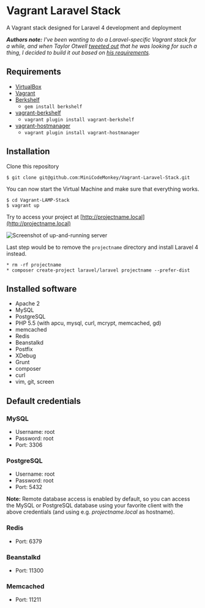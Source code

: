 # Vagrant Laravel Stack
A Vagrant stack designed for Laravel 4 development and deployment

***Authors note:*** *I've been wanting to do a Laravel-specific Vagrant stack for a while, and when Taylor Otwell [tweeted out](https://twitter.com/taylorotwell/status/383722109521776640) that he was looking for such a thing, I decided to build it out based on [his requirements](http://paste.laravel.com/V3q).*

## Requirements
* [VirtualBox](https://www.virtualbox.org)
* [Vagrant](http://vagrantup.com)
* [Berkshelf](http://berkshelf.com)
	* `gem install berkshelf`
* [vagrant-berkshelf](https://github.com/riotgames/vagrant-berkshelf)
	* `vagrant plugin install vagrant-berkshelf`
* [vagrant-hostmanager](https://github.com/smdahlen/vagrant-hostmanager)
	* `vagrant plugin install vagrant-hostmanager`

## Installation
Clone this repository

    $ git clone git@github.com:MiniCodeMonkey/Vagrant-Laravel-Stack.git

You can now start the Virtual Machine and make sure that everything works.

	$ cd Vagrant-LAMP-Stack
	$ vagrant up

Try to access your project at [http://projectname.local](http://projectname.local)

![Screenshot of up-and-running server](http://i.imgur.com/TP1i9Zd.png)

Last step would be to remove the `projectname` directory and install Laravel 4 instead.

	* rm -rf projectname
	* composer create-project laravel/laravel projectname --prefer-dist

## Installed software
* Apache 2
* MySQL
* PostgreSQL
* PHP 5.5 (with apcu, mysql, curl, mcrypt, memcached, gd)
* memcached
* Redis
* Beanstalkd
* Postfix
* XDebug
* Grunt
* composer
* curl
* vim, git, screen

## Default credentials
### MySQL
* Username: root
* Password: root
* Port: 3306

### PostgreSQL
* Username: root
* Password: root
* Port: 5432

**Note:** Remote database access is enabled by default, so you can access the MySQL or PostgreSQL database using your favorite client with the above credentials (and using e.g. *projectname.local* as hostname).


### Redis
* Port: 6379

### Beanstalkd
* Port: 11300

### Memcached
* Port: 11211